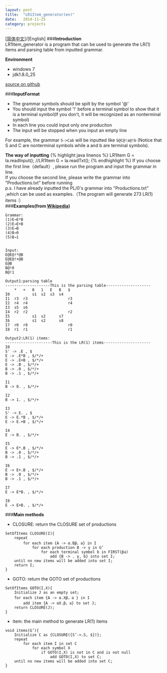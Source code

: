 ```yaml
---
layout: post
title:  "LR1Item_generator(en)"
date:   2014-11-25
category: projects
---
```

[<a href="../LR1Item-generator/">简体中文</a>]/[English]
###**Introduction**  
LR1Item_generator is a program that can be used to generate the LR(1) items and parsing table from inputted grammar.  

**Environment**  

- windows 7
- jdk1.8.0_25

<a href="https://github.com/songsongdahu/LR1Item_generator">source on github</a>  

###**InputFormat**  
- The grammar symbols should be spilt by the symbol '@'
- You should input the symbol '!' before a terminal symbol to show that it is a terminal symbol(If you don't, it will be recognized as an nonterminal symbol)
- In each line you could input only one produciton
- The input will be stopped when you input an empty line

For example, the grammar <code>S->Cab</code> will be inputted like <code>S@C@!a@!b</code> (Notice that S and C are nonterminal symbols while a and b are terminal symbols).  
  
**The way of inputting**
{% highlight java linenos %}
LR1Item G = la.readInput();
//LR1Item G = la.readTxt();
{% endhighlight %}
If you choose the first line（default）, please run the program and input the grammar in line.  
If you choose the second line, please write the grammar into "Productions.txt" before running   
p.s. I have already inputted the PL/0's grammar into "Productions.txt" ,which can be used as examples.（The program will generate 273 LR(1) items :）  
###**Examples(from <a href="http://ja.wikipedia.org/wiki/LR%E6%B3%95" target="_blank">Wikipedia</a>)**
<pre><code>Grammar:
(1)E→E*B
(2)E→E+B
(3)E→B
(4)B→0
(5)B→1


Input:
E@E@!*@B
E@E@!+@B
E@B
B@!0
B@!1

Output1:parsing table  
--------------------This is the parsing table--------------------
	*	+	0	1	E	B	$
I0			s1	s2	s3	s4	
I1	r3	r3					r3
I2	r4	r4					r4
I3	s5	s6					
I4	r2	r2					r2
I5			s1	s2		s7	
I6			s1	s2		s8	
I7	r0	r0					r0
I8	r1	r1					r1

Output2:LR(1) items:
---------------------This is the LR(1) items---------------------
I0
S' -> .E , $
E -> .E*B , $/*/+
E -> .E+B , $/*/+
E -> .B , $/*/+
B -> .0 , $/*/+
B -> .1 , $/*/+

I1
B -> 0. , $/*/+

I2
B -> 1. , $/*/+

I3
S' -> E. , $
E -> E.*B , $/*/+
E -> E.+B , $/*/+

I4
E -> B. , $/*/+

I5
E -> E*.B , $/*/+
B -> .0 , $/*/+
B -> .1 , $/*/+

I6
E -> E+.B , $/*/+
B -> .0 , $/*/+
B -> .1 , $/*/+

I7
E -> E*B. , $/*/+

I8
E -> E+B. , $/*/+
</code></pre>

###**Main methods**  
- CLOSURE: return the CLOSURE set of productions
<pre><code>SetOfItems CLOSURE(I){
    repeat
        for each item {A -> α.Bβ，a} in I
            for each production B -> γ in G’
                for each terminal symbol b in FIRST(βa)
                    add {B -> . γ, b} into set I;
    until no new items will be added into set I;
    return I;
}
</code></pre>

- GOTO: return the GOTO set of productions
<pre><code>SetOfItems GOTO(I,X){
    Initialize J as an empty set;
    for each item {A -> α.Xβ，a } in I
        add item {A -> αX.β，a} to set J;
    return CLOSURE(J);
}
</code></pre>

- item: the main method to generate LR(1) items
<pre><code>void items(G’){
    Initialize C as {CLOSURE({S’->.S, $})};
    repeat
        for each item I in set C
            for each symbol X
                if GOTO(I,X) is not in C and is not null
                    add GOTO(I,X) to set C;
    until no new items will be added into set C;
}
</code></pre>